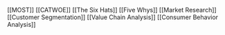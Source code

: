[[MOST]]
[[CATWOE]]
[[The Six Hats]]
[[Five Whys]]
[[Market Research]]
[[Customer Segmentation]]
[[Value Chain Analysis]]
[[Consumer Behavior Analysis]]

